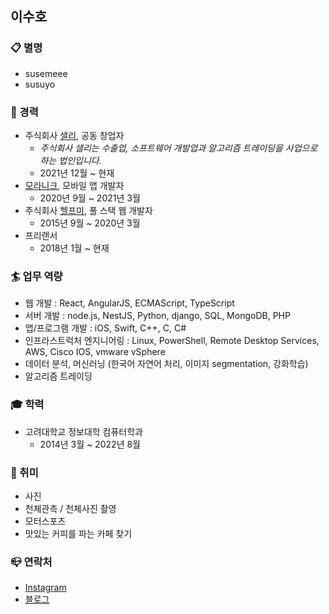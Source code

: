 ## 이수호


### 📋 별명
- susemeee
- susuyo

### 📝 경력
- 주식회사 [샐리](https://sally.co.kr), 공동 창업자
  - _주식회사 샐리는 수출업, 소프트웨어 개발업과 알고리즘 트레이딩을 사업으로 하는 법인입니다._
  - 2021년 12월 ~ 현재
- [모라니크](https://app.moranique.com), 모바일 앱 개발자
  - 2020년 9월 ~ 2021년 3월
- 주식회사 [헬프미](https://www.help-me.kr), 풀 스택 웹 개발자
  - 2015년 9월 ~ 2020년 3월
- 프리랜서
  - 2018년 1월 ~ 현재

### 🏄‍ 업무 역량
- 웹 개발 : React, AngularJS, ECMAScript, TypeScript
- 서버 개발 : node.js, NestJS, Python, django, SQL, MongoDB, PHP
- 앱/프로그램 개발 : iOS, Swift, C++, C, C#
- 인프라스트럭처 엔지니어링 : Linux, PowerShell, Remote Desktop Services, AWS, Cisco IOS, vmware vSphere
- 데이터 분석, 머신러닝 (한국어 자연어 처리, 이미지 segmentation, 강화학습)
- 알고리즘 트레이딩

### 🎓 학력
- 고려대학교 정보대학 컴퓨터학과
  - 2014년 3월 ~ 2022년 8월

### 🔭 취미
- 사진
- 천체관측 / 천체사진 촬영
- 모터스포츠
- 맛있는 커피를 파는 카페 찾기

### 📪 연락처
- [Instagram](https://instagram.com/susemeee)
- [블로그](https://blog.susuyo.ai/?utm_source=github&utm_medium=about_ko)

